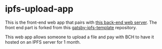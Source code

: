 # ipfs-upload-app

This is the front-end web app that pairs with [this back-end web server](https://github.com/Permissionless-Software-Foundation/ipfs-upload-server). The front end part is forked from this [gatsby-ipfs-template](https://github.com/Permissionless-Software-Foundation/gatsby-ipfs-template) repository.

This web app allows someone to upload a file and pay with BCH to have it hosted on an IPFS server for 1 month.
